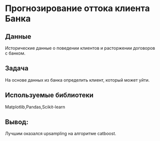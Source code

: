 # Прогнозирование оттока клиента Банка


## Данные

Исторические данные о поведении клиентов и расторжении договоров с банком. 

## Задача

На основе данных из банка определить клиент, который может уйти.

## Используемые библиотеки
Matplotlib,Pandas,Scikit-learn

## Вывод:

 Лучшим оказался upsampling на алгоритме catboost.
